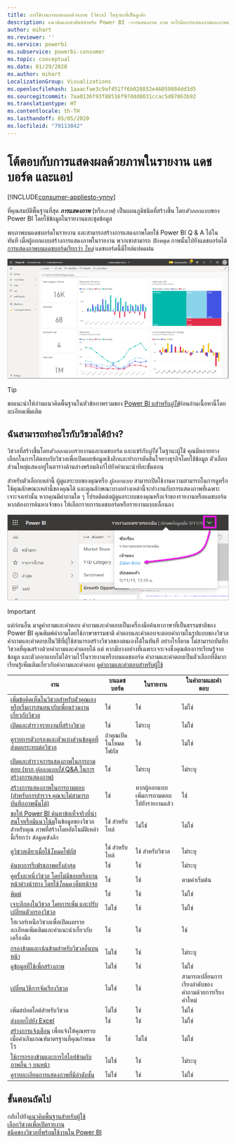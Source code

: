 ```yaml
---
title: การใช้งานการแสดงผลด้วยภาพ (วิชวล) ในฐานะที่เป็นลูกค้า
description: แนวคิดและคำศัพท์สำหรับ Power BI -การแสดงภาพ ภาพ อะไรคือการแสดงภาพและภาพของ Power BI
author: mihart
ms.reviewer: ''
ms.service: powerbi
ms.subservice: powerbi-consumer
ms.topic: conceptual
ms.date: 01/29/2020
ms.author: mihart
LocalizationGroup: Visualizations
ms.openlocfilehash: 1aaacfae3c9af4517f6b028852e46059884dd3d5
ms.sourcegitcommit: 7aa0136f93f88516f97ddd8031ccac5d07863b92
ms.translationtype: HT
ms.contentlocale: th-TH
ms.lasthandoff: 05/05/2020
ms.locfileid: "79113842"
---
```

# <a name="interact-with-visuals-in-reports-dashboards-and-apps"></a>โต้ตอบกับการแสดงผลด้วยภาพในรายงาน แดชบอร์ด และแอป

[!INCLUDE[consumer-appliesto-ynny](../includes/consumer-appliesto-ynny.md)]

ที่คุณสมบัติพื้นฐานที่สุด ***การแสดงภาพ*** (หรือ*ภาพ*) เป็นแผนภูมิชนิดที่สร้างขึ้น โดย*ตัวออกแบบ*ของ Power BI โดยใช้ข้อมูลในรายงานและชุดข้อมูล 

พบภาพบนแดชบอร์ดในรายงาน และสามารถสร้างการแสดงภาพโดยใช้ Power BI Q & A ได้ในทันที เมื่อผู้ออกแบบสร้างการแสดงภาพในรายงาน พวกเขาสามารถ *ปักหมุด* ภาพนั้นไปยังแดชบอร์ดได้ [การแสดงภาพบนแดชบอร์ดเรียกว่า *ไทล์*](end-user-tiles.md) แดชบอร์ดนี้มีไทล์แปดแผ่น 

![แดชบอร์ดที่มีไทล์](media/end-user-visualizations/power-bi-dashboard.png)

> [!TIP]
> ขอแนะนำให้อ่านแนวคิดพื้นฐานในหัวข้อภาพรวมของ [Power BI แสำหรับ*ผู้ใช้*](end-user-basic-concepts.md)ก่อนอ่านเนื้อหานี้โดยละเอียดเพิ่มเติม

## <a name="what-can-i-do-with-visuals"></a>ฉันสามารถทำอะไรกับวิชวลได้บ้าง?

วิชวลที่สร้างขึ้นโดย*ตัวออกแบบ*รายงานและแดชบอร์ด และแชร์กับ*ผู้ใช้* ในฐานะผู้ใช้ คุณมีหลายทางเลือกในการโต้ตอบกับวิชวลเพื่อเปิดเผยข้อมูลเชิงลึกและทำการตัดสินใจทางธุรกิจโดยใช้ข้อมูล ตัวเลือกส่วนใหญ่แสดงอยู่ในตารางด้านล่างพร้อมลิงก์ไปยังคำแนะนำทีละขั้นตอน

สำหรับตัวเลือกเหล่านี้ ผู้ดูแลระบบของคุณหรือ *ผู้ออกแบบ* สามารถปิดใช้งานความสามารถในการดูหรือใช้คุณลักษณะเหล่านี้ของคุณได้ และคุณลักษณะบางอย่างเหล่านี้จะทำงานกับการแสดงภาพที่เฉพาะเจาะจงเท่านั้น  หากคุณมีคำถามใด ๆ โปรดติดต่อผู้ดูแลระบบของคุณหรือเจ้าของรายงานหรือแดชบอร์ด หากต้องการค้นหาเจ้าของ ให้เลือกรายการแดชบอร์ดหรือรายงานแบบเลื่อนลง 

![รายการชื่อแบบเลื่อนลงที่แสดงรายชื่อเจ้าของ](media/end-user-visualizations/power-bi-owner.png)


> [!IMPORTANT]
> แต่ก่อนอื่น มาดูคำถามและคำตอบ คำถามและคำตอบเป็นเครื่องมือค้นหาภาษาที่เป็นธรรมชาติของ Power BI คุณพิมพ์คำถามโดยใช้ภาษาธรรมชาติ คำตอบและคำตอบจะตอบคำถามในรูปแบบของวิชวล คำถามและคำตอบเป็นวิธีที่ผุ้ใช้สามารถสร้างวิชวลของตนเองได้ในทันที อย่างไรก็ตาม ไม่สามารถบันทึกวิชวลที่คุณสร้างด้วยคำถามและคำตอบได้ แต่ หากมีบางอย่างที่เฉพาะเจาะจงซึ่งคุณต้องการเรียนรู้จากข้อมูล และตัวออกแบบไม่ได้รวมไว้ในรายงานหรือบนแดชบอร์ด คำถามและคำตอบเป็นตัวเลือกที่ดีมาก เรียนรู้เพิ่มเติมเกี่ยวกับคำถามและคำตอบ ดู[คำถามและคำตอบสำหรับผู้ใช้](end-user-q-and-a.md)



|งาน  |บนแดชบอร์ด  |ในรายงาน  | ในคำถามและคำตอบ
|---------|---------|---------|--------|
|[เพิ่มข้อคิดเห็นในวิชวลสำหรับตัวคุณเอง หรือเริ่มการสนทนากับเพื่อนร่วมงานเกี่ยวกับวิชวล](end-user-comment.md)     |  ใช่       |   ใช่      |  ไม่ใช่  |
|[เปิดและสำรวจรายงานที่สร้างวิชวล](end-user-tiles.md)     |    ใช่     |   ไม่ระบุ      |  ไม่ใช่ |
|[ดูรายการตัวกรองและตัวแบ่งส่วนข้อมูลที่ส่งผลกระทบต่อวิชวล](end-user-report-filter.md)     |    ถ้าคุณเปิดในโหมดโฟกัส     |   ใช่      |  ไม่ใช่ |
|[เปิดและสำรวจการแสดงภาพในการถามตอบ (หาก *ผู้ออกแบบใช้* Q&A ในการสร้างการแสดงภาพ)](end-user-q-and-a.md)     |   ใช่      |   ไม่ระบุ      |  ไม่ระบุ  |
|[สร้างการแสดงภาพในการถามตอบ (สำหรับการสำรวจ คุณจะไม่สามารถบันทึกภาพนั้นได้) ](end-user-q-and-a.md)     |   ใช่      |   หากผู้ออกแบบเพิ่มการถามตอบไปยังรายงานแล้ว      |  ใช่  |
|[ขอให้ Power BI ค้นหาข้อเท็จจริงที่น่าสนใจหรือมีแนวโน้ม](end-user-insights.md)ในข้อมูลของวิชวลสำหรับคุณ  ภาพที่สร้างโดยอัตโนมัติเหล่านี้เรียกว่า *ข้อมูลเชิงลึก*     |    ใช่ สำหรับไทล์    |  ไม่ใช่       | ไม่ใช่   |
|[ดูวิชวลเดียวเมื่อใช้*โหมด*โฟกัส](end-user-focus.md)     | ใช่ สำหรับไทล์        |   ใช่ สำหรับวิชวล      | ไม่ระบุ  |
|[ค้นหาการรีเฟรชภาพครั้งล่าสุด](end-user-fresh.md)     |  ใช่       |    ใช่     | ไม่ระบุ  |
|[ดูครั้งละหนึ่งวิชวล โดยไม่มีขอบหรือบานหน้าต่างนำทาง โดยใช้*โหมด* เต็มหน้าจอ](end-user-focus.md)     |   ใช่      |  ใช่       | ตามค่าเริ่มต้น  |
|[พิมพ์](end-user-print.md)     |  ใช่       |   ใช่      | ไม่ใช่  |
|[เจาะลึกลงในวิชวล โดยการเพิ่ม และปรับเปลี่ยนตัวกรองวิชวล](end-user-report-filter.md)     |    ไม่ใช่     |   ใช่      | ไม่ใช่  |
|โฮเวอร์เหนือวิชวลเพื่อเปิดเผยรายละเอียดเพิ่มเติมและคำแนะนำเกี่ยวกับเครื่องมือ     |    ใช่     |   ใช่      | ใช่  |
|[กรองข้ามและเน้นข้ามสำหรับวิชวลอื่นบนหน้า](end-user-interactions.md)    |   ไม่ใช่      |   ใช่      | ไม่ระบุ  |
|[ดูข้อมูลที่ใช้เพื่อสร้างภาพ](end-user-show-data.md)     |  ไม่ใช่       |   ใช่      | ไม่ใช่  |
| [เปลี่ยนวิธีการจัดเรียงวิชวล](end-user-change-sort.md) | ไม่ใช่  | ใช่  | สามารถเปลี่ยนการเรียงลำดับของคำถามด้วยการเรียงคำใหม่  |
| เพิ่มสปอตไลต์สำหรับวิชวล | ไม่ใช่  | ใช่  |  ไม่ใช่ |
| [ส่งออกไปยัง Excel](end-user-export.md) | ใช่ | ใช่ | ไม่ใช่|
| [สร้างการแจ้งเตือน](end-user-alerts.md) เพื่อแจ้งให้คุณทราบเมื่อค่าเกินเกณฑ์มาตรฐานที่คุณกำหนดไว้  | ใช่  | ไม่ใช่  | ไม่ใช่ |
| [ใช้การกรองข้ามและการไฮไลท์ข้ามกับภาพอื่น ๆ บนหน้า](end-user-report-filter.md)  | ไม่ใช่      | ใช่  | ไม่ระบุ |
| [ดูรายละเอียดการแสดงภาพที่มีลำดับชั้น](end-user-drill.md)  | ไม่ใช่  | ใช่   | ไม่ใช่ |

## <a name="next-steps"></a>ขั้นตอนถัดไป
กลับไปยัง[แนวคิดพื้นฐานสำหรับผู้ใช้](end-user-basic-concepts.md)    
[เลือกวิชวลเพื่อเปิดรายงาน](end-user-report-open.md)    
[ชนิดของวิชวลที่พร้อมใช้งานใน Power BI](end-user-visual-type.md)